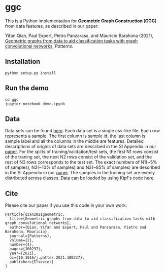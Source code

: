 # ggc

This is a Python implementation for **Geometric Graph Construction (GGC)** from data features, as described in our paper:
 
Yifan Qian, Paul Expert, Pietro Panzarasa, and Mauricio Barahona (2021), [Geometric graphs from data to aid classification tasks with graph convolutional networks](https://www.cell.com/patterns/fulltext/S2666-3899(21)00057-X), *Patterns*.


Installation
------------

```python setup.py install```

Run the demo
------------
```
cd ggc
jupyter notebook demo.ipynb
```
Data
------------
Data sets can be found [here](https://github.com/haczqyf/ggc/tree/master/ggc/data). Each data set is a single csv-like file. Each row represents a sample. The first column is sample id, the last column is sample label and all the columns in the middle are features. Detailed descriptions of origins of data sets are described in the SI Appendix in our [paper](https://arxiv.org/abs/2005.04081). For the splits of training/validation/test sets, the first N1 rows consist of the traning set, the next N2 rows consist of the validation set, and the rest of N3 rows corresponds to the test set. The exact numbers of N1(~5% of samples), N2(~10% of samples) and N3(~85% of samples) are described in the SI Appendix in our [paper](https://arxiv.org/abs/2005.04081). The samples in the training set are evenly distributed across classes. Data can be loaded by using Kipf's code [here](https://github.com/tkipf/keras-gcn/blob/eb89564a0e865640c11283991685d80c84bc602a/kegra/utils.py#L15).

Cite
------------
Please cite our paper if you use this code in your own work:
```
@article{qian2021geometric,
  title={Geometric graphs from data to aid classification tasks with graph convolutional networks},
  author={Qian, Yifan and Expert, Paul and Panzarasa, Pietro and Barahona, Mauricio},
  journal={Patterns},
  volume={2},
  number={4},
  pages={100237},
  year={2021},
  oi={10.1016/j.patter.2021.100237},
  publisher={Elsevier}
}
```
